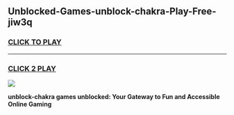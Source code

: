 
## Unblocked-Games-unblock-chakra-Play-Free-jiw3q
<h3>
<a href="https://premium76.site?title=unblock-chakra&ref=10A">CLICK TO PLAY</a></h3>
<hr>

<h3>
<a href="https://premium76.site?title=unblock-chakra&ref=10A">CLICK 2 PLAY</a>
  
</h3>

<a href="https://premium76.site?title=unblock-chakra&ref=10A"><img src="https://clearcache.store/games.png"></a>


**unblock-chakra games unblocked: Your Gateway to Fun and Accessible Online Gaming**

